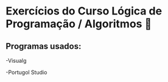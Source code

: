 # 	Exercícios do Curso Lógica de 					Programação / Algoritmos :bookmark_tabs:

## Programas usados:

-Visualg 

-Portugol Studio 



